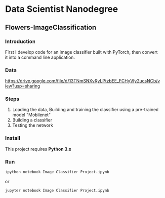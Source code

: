 # Data Scientist Nanodegree
## Flowers-ImageClassification

### Introduction

First I develop code for an image classifier built with PyTorch, then convert it into a command line application.

### Data

https://drive.google.com/file/d/13TNmSNXvRyLPtzbEE_FCHyVIy2ucsNCb/view?usp=sharing

### Steps

1. Loading the data, Building and training the classifier using a pre-trained model "Mobilenet" 
2. Building a classifier 
3. Testing the network 

### Install

This project requires **Python 3.x**

### Run

```bash
ipython notebook Image Classifier Project.ipynb

```  
or
```bash
jupyter notebook Image Classifier Project.ipynb
```

